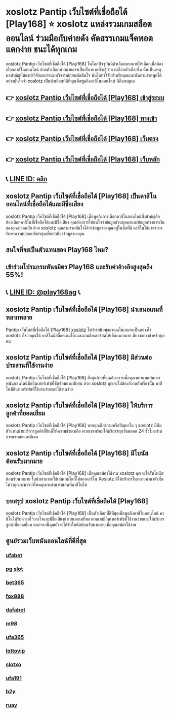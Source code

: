 
# xoslotz Pantip เว็บไซต์ที่เชื่อถือได้ [Play168] ⭐ xoslotz แหล่งรวมเกมสล็อตออนไลน์ ร่วมมือกับค่ายดัง คัดสรรเกมแจ็คพอตแตกง่าย ชนะได้ทุกเกม

xoslotz Pantip เว็บไซต์ที่เชื่อถือได้ [Play168] ในโลกปัจจุบันมีตัวเลือกมากมายให้เลือกเมื่อต้องเลือกคาสิโนออนไลน์ ด้วยตัวเลือกมากมายอาจเป็นเรื่องยากที่จะรู้ว่าควรเลือกตัวเลือกใด นั่นเป็นเหตุผลสําคัญที่ต้องทําวิจัยและอ่านบทวิจารณ์ก่อนตัดสินใจ
ฉันได้ทําวิจัยสําหรับคุณและฉันสามารถพูดได้อย่างมั่นใจว่า xoslotz เป็นตัวเลือกที่ดีที่สุดเมื่อพูดถึงคาสิโนออนไลน์ นี่คือเหตุผล

## 👉 [xoslotz Pantip เว็บไซต์ที่เชื่อถือได้ [Play168] เข้าสู่ระบบ](https://bit.ly/3TCj9rY)
## 👉 [xoslotz Pantip เว็บไซต์ที่เชื่อถือได้ [Play168] ทางเข้า](https://bit.ly/3TCj9rY)
## 👉 [xoslotz Pantip เว็บไซต์ที่เชื่อถือได้ [Play168] เว็บตรง](https://bit.ly/3TCj9rY)
## 👉 [xoslotz Pantip เว็บไซต์ที่เชื่อถือได้ [Play168] เว็บหลัก](https://bit.ly/3TCj9rY)
## 📞 [LINE ID: คลิก](https://line.me/R/ti/p/@342mcrfd)

## xoslotz Pantip เว็บไซต์ที่เชื่อถือได้ [Play168] เป็นคาสิโนออนไลน์ที่เชื่อถือได้และมีชื่อเสียง
xoslotz Pantip เว็บไซต์ที่เชื่อถือได้ [Play168] เมื่อพูดถึงการเลือกคาสิโนออนไลน์สิ่งสําคัญคือต้องเลือกคาสิโนที่เชื่อถือได้และมีชื่อเสียง คุณต้องการให้แน่ใจว่าข้อมูลส่วนบุคคลและข้อมูลทางการเงินของคุณปลอดภัย ด้วย xoslotz คุณสามารถมั่นใจได้ว่าข้อมูลของคุณอยู่ในมือที่ดี คาสิโนใช้มาตรการรักษาความปลอดภัยล่าสุดเพื่อปกป้องข้อมูลของคุณ

## สนใจที่จะเป็นตัวแทนของ Play168 ไหม?
## เข้าร่วมโปรแกรมพันธมิตร Play168 และรับค่าอ้างอิงสูงสุดถึง 55%!
## 📞 [LINE ID: @play168ag](https://bit.ly/3RSGiFl) 📞

## xoslotz Pantip เว็บไซต์ที่เชื่อถือได้ [Play168] นําเสนอเกมที่หลากหลาย
Pantip เว็บไซต์ที่เชื่อถือได้ [Play168] [xoslotz](https://atom.io/packages/xoslotz) ไม่ว่ารสนิยมของคุณในเกมจะเป็นอย่างไร xoslotz ก็ช่วยคุณได้ คาสิโนมีสล็อตเกมโต๊ะและเกมดีลเลอร์สดให้เลือกมากมาย มีบางอย่างสําหรับทุกคน

## xoslotz Pantip เว็บไซต์ที่เชื่อถือได้ [Play168] มีส่วนต่อประสานที่ใช้งานง่าย
xoslotz Pantip เว็บไซต์ที่เชื่อถือได้ [Play168] สิ่งสุดท้ายที่คุณต้องการเมื่อคุณพยายามเล่นการพนันออนไลน์คืออินเทอร์เฟซที่ซับซ้อนและสับสน ด้วย xoslotz คุณจะไม่ต้องกังวลกับเรื่องนั้น คาสิโนมีอินเทอร์เฟซที่ใช้งานง่ายและใช้งานง่าย

## xoslotz Pantip เว็บไซต์ที่เชื่อถือได้ [Play168] ให้บริการลูกค้าที่ยอดเยี่ยม
xoslotz Pantip เว็บไซต์ที่เชื่อถือได้ [Play168] หากคุณมีคําถามหรือปัญหาใด ๆ xoslotz มีทีมตัวแทนฝ่ายบริการลูกค้าที่ยินดีให้ความช่วยเหลือ พวกเขาพร้อมให้บริการทุกวันตลอด 24 ชั่วโมงผ่านการแชทสดและอีเมล

## xoslotz Pantip เว็บไซต์ที่เชื่อถือได้ [Play168] มีโบนัสต้อนรับมากมาย
xoslotz Pantip เว็บไซต์ที่เชื่อถือได้ [Play168] เมื่อคุณสมัครใช้งาน xoslotz คุณจะได้รับโบนัสต้อนรับมากมาย โบนัสสามารถใช้เล่นเกมใดก็ได้ของคาสิโน Xoslotz มีให้บริการในหลายภาษาดังนั้นไม่ว่าคุณจะมาจากไหนคุณจะสามารถเล่นที่คาสิโนได้

## บทสรุป xoslotz Pantip เว็บไซต์ที่เชื่อถือได้ [Play168]
xoslotz Pantip เว็บไซต์ที่เชื่อถือได้ [Play168] เป็นตัวเลือกที่ดีที่สุดเมื่อพูดถึงคาสิโนออนไลน์ คาสิโนได้รับความไว้วางใจและมีชื่อเสียงนําเสนอเกมที่หลากหลายมีอินเทอร์เฟซที่ใช้งานง่ายและให้บริการลูกค้าที่ยอดเยี่ยม นอกจากนี้คุณยังจะได้รับโบนัสต้อนรับมากมายเมื่อคุณสมัครใช้งาน

## ศูนย์รวมเว็บพนันออนไลน์ที่ดีที่สุด
### [ufabet](https://atom.io/packages/ufabet)
### [pg slot](https://atom.io/themes/pg%20slot)
### [bet365](https://atom.io/packages/bet365)
### [fox888](https://atom.io/packages/fox888)
### [dafabet](https://atom.io/packages/dafabet)
### [m98](https://atom.io/packages/m98)
### [ufa365](https://atom.io/packages/ufa365)
### [lottovip](https://atom.io/packages/lottovip)
### [slotxo](https://atom.io/packages/slotxo)
### [ufa191](https://atom.io/packages/ufa191)
### [b2y](https://atom.io/packages/b2y)
### [ruay](https://atom.io/themes/ruay)
